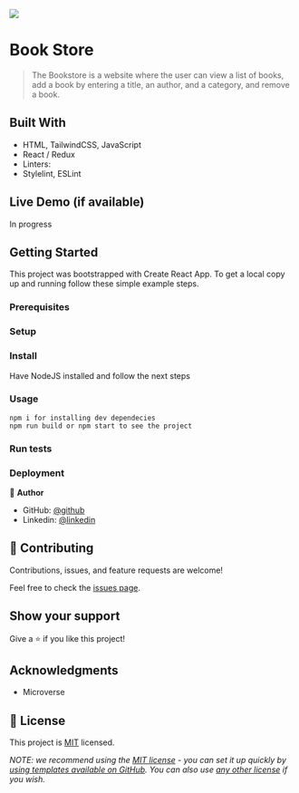 ![](https://img.shields.io/badge/Microverse-blueviolet)

#  Book Store

> The Bookstore is a website where the user can view a list of books, add a book by entering a title, an author, and a category, and remove a book.


## Built With

- HTML, TailwindCSS, JavaScript
- React / Redux
- Linters:
- Stylelint, ESLint


## Live Demo (if available)

In progress


## Getting Started
This project was bootstrapped with Create React App.
To get a local copy up and running follow these simple example steps.

### Prerequisites

### Setup

### Install
Have NodeJS installed and follow the next steps

### Usage

    npm i for installing dev dependecies
    npm run build or npm start to see the project

### Run tests

### Deployment


👤 **Author**

- GitHub: [@github](https://github.com/OpondoG)
- Linkedin: [@linkedin](https://www.linkedin.com/in/gilbert-okonjo-2081331b9/)

## 🤝 Contributing

Contributions, issues, and feature requests are welcome!

Feel free to check the [issues page](../../issues/).

## Show your support

Give a ⭐️ if you like this project!

## Acknowledgments

- Microverse

## 📝 License

This project is [MIT](https://github.com/OpondoG/Generate/blob/main/LICENSE) licensed.


_NOTE: we recommend using the [MIT license](https://choosealicense.com/licenses/mit/) - you can set it up quickly by [using templates available on GitHub](https://docs.github.com/en/communities/setting-up-your-project-for-healthy-contributions/adding-a-license-to-a-repository). You can also use [any other license](https://choosealicense.com/licenses/) if you wish._
